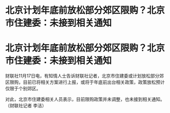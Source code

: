 # 北京计划年底前放松部分郊区限购？北京市住建委：未接到相关通知

# 北京计划年底前放松部分郊区限购？北京市住建委：未接到相关通知

财联社11月17日电，有知情人士告诉财联社记者，北京市住建委或计划放松部分郊区限购，目前已将相关方案进行上报，或将于年底前出台相关政策，政策放松预计仅限于个别郊区。

对此，北京市住建委相关人员表示，目前限购政策并未调整，也未接到相关通知。（财联社记者 李洁）

